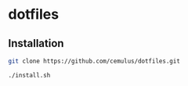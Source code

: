 # dotfiles

## Installation

```bash
git clone https://github.com/cemulus/dotfiles.git

./install.sh
```
